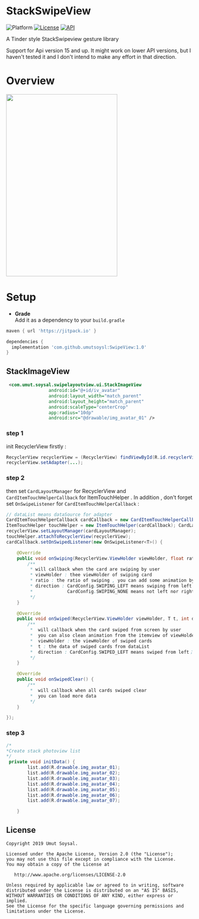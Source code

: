 # StackSwipeView
![Platform](http://img.shields.io/badge/platform-android-blue.svg?style=flat)
[![License](https://img.shields.io/badge/License-Apache%202.0-blue.svg)](https://opensource.org/licenses/Apache-2.0)
[![API](https://img.shields.io/badge/API-15%2B-blue.svg?style=flat)](https://android-arsenal.com/api?level=14)

A Tinder style StackSwipeview gesture library

Support for Api version 15 and up. It might work on lower API versions, but I haven't tested it and I don't intend to
make any effort in that direction.

# Overview
<img src="image/app.gif" width="300" height="490"/>

# Setup

* **Grade**  
Add it as a dependency to your `build.gradle`

```gradle
maven { url 'https://jitpack.io' }
```

```gradle
dependencies {
  implementation 'com.github.umutsoysl:SwipeView:1.0'
}
```
## StackImageView

```xml
 <com.umut.soysal.swipelayoutview.ui.StackImageView
                android:id="@+id/iv_avatar"
                android:layout_width="match_parent"
                android:layout_height="match_parent"
                android:scaleType="centerCrop"
                app:radius="10dp"
                android:src="@drawable/img_avatar_01" />
```


### step 1

init RecyclerView firstly :

``` java
RecyclerView recyclerView = (RecyclerView) findViewById(R.id.recyclerView);
recyclerView.setAdapter(...);
```

### step 2

then set `CardLayoutManager` for RecyclerView and `CardItemTouchHelperCallback` for ItemTouchHelper . In addition , don't forget set `OnSwipeListener` for `CardItemTouchHelperCallback` :

``` java
// dataList means dataSource for adapter
CardItemTouchHelperCallback cardCallback = new CardItemTouchHelperCallback(recyclerView.getAdapter(), dataList);
ItemTouchHelper touchHelper = new ItemTouchHelper(cardCallback); CardLayoutManager cardLayoutManager = new CardLayoutManager(recyclerView, touchHelper);
recyclerView.setLayoutManager(cardLayoutManager);
touchHelper.attachToRecyclerView(recyclerView);
cardCallback.setOnSwipedListener(new OnSwipeListener<T>() {

    @Override
    public void onSwiping(RecyclerView.ViewHolder viewHolder, float ratio, int direction) {
        /**
         * will callback when the card are swiping by user
         * viewHolder : thee viewHolder of swiping card
         * ratio : the ratio of swiping , you can add some animation by the ratio
         * direction : CardConfig.SWIPING_LEFT means swiping from left；CardConfig.SWIPING_RIGHT means swiping from right
         *             CardConfig.SWIPING_NONE means not left nor right
         */
    }

    @Override
    public void onSwiped(RecyclerView.ViewHolder viewHolder, T t, int direction) {
	    /**
	     *  will callback when the card swiped from screen by user
	     *  you can also clean animation from the itemview of viewHolder in this method
	     *  viewHolder : the viewHolder of swiped cards
	     *  t : the data of swiped cards from dataList
	     *  direction : CardConfig.SWIPED_LEFT means swiped from left；CardConfig.SWIPED_RIGHT means swiped from right
	     */
    }

    @Override
    public void onSwipedClear() {
        /**
         *  will callback when all cards swiped clear
         *  you can load more data 
         */
    }

});
```

### step 3
``` java
/*
*Create stack photoview list
*/
 private void initData() {
        list.add(R.drawable.img_avatar_01);
        list.add(R.drawable.img_avatar_02);
        list.add(R.drawable.img_avatar_03);
        list.add(R.drawable.img_avatar_04);
        list.add(R.drawable.img_avatar_05);
        list.add(R.drawable.img_avatar_06);
        list.add(R.drawable.img_avatar_07);

    }
```

License
--------


    Copyright 2019 Umut Soysal.

    Licensed under the Apache License, Version 2.0 (the "License");
    you may not use this file except in compliance with the License.
    You may obtain a copy of the License at

       http://www.apache.org/licenses/LICENSE-2.0

    Unless required by applicable law or agreed to in writing, software
    distributed under the License is distributed on an "AS IS" BASIS,
    WITHOUT WARRANTIES OR CONDITIONS OF ANY KIND, either express or implied.
    See the License for the specific language governing permissions and
    limitations under the License.


